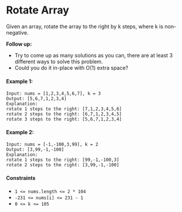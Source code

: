 # Rotate Array
Given an array, rotate the array to the right by k steps, where k is non-negative.

**Follow up:**
* Try to come up as many solutions as you can, there are at least 3 different ways to solve this problem.
* Could you do it in-place with O(1) extra space?

#### Example 1:
```
Input: nums = [1,2,3,4,5,6,7], k = 3
Output: [5,6,7,1,2,3,4]
Explanation:
rotate 1 steps to the right: [7,1,2,3,4,5,6]
rotate 2 steps to the right: [6,7,1,2,3,4,5]
rotate 3 steps to the right: [5,6,7,1,2,3,4]
```

#### Example 2:
```
Input: nums = [-1,-100,3,99], k = 2
Output: [3,99,-1,-100]
Explanation: 
rotate 1 steps to the right: [99,-1,-100,3]
rotate 2 steps to the right: [3,99,-1,-100]
```

#### Constraints
* ```1 <= nums.length <= 2 * 104```
* ```-231 <= nums[i] <= 231 - 1```
* ```0 <= k <= 105```